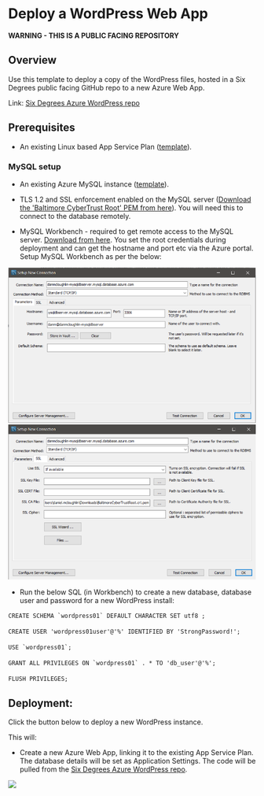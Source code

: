 # Deploy a WordPress Web App

**WARNING - THIS IS A PUBLIC FACING REPOSITORY**

## Overview

Use this template to deploy a copy of the WordPress files, hosted in a Six Degrees public facing GitHub repo to a new Azure Web App.

Link: [Six Degrees Azure WordPress repo](https://github.com/sixdegreesazure/WordPress-On-Azure-Web-App-MySQL-TLS-SSL)

## Prerequisites
- An existing Linux based App Service Plan ([template](https://github.com/sixdegreesazure/6dg-azure-deployment-standards/tree/master/azure-resources/app-service-plan/arm-templates/linux)).

### MySQL setup

- An existing Azure MySQL instance ([template](https://github.com/sixdegreesazure/6dg-azure-deployment-standards/tree/master/azure-resources/mysql)).

- TLS 1.2 and SSL enforcement enabled on the MySQL server ([Download the 'Baltimore CyberTrust Root' PEM from here](https://www.digicert.com/kb/digicert-root-certificates.htm)). You will need this to connect to the database remotely.

- MySQL Workbench - required to get remote access to the MySQL server. [Download from here](https://dev.mysql.com/downloads/workbench/). You set the root credentials during deployment and can get the hostname and port etc via the Azure portal. Setup MySQL Workbench as per the below:

[![Click to view](./_images/workbench01.png)](./_images/workbench01.png)<br />
[![Click to view](./_images/workbench02.png)](./_images/workbench02.png)<br />

- Run the below SQL (in Workbench) to create a new database, database user and password for a new WordPress install:

```
CREATE SCHEMA `wordpress01` DEFAULT CHARACTER SET utf8 ;

CREATE USER 'wordpress01user'@'%' IDENTIFIED BY 'StrongPassword!';

USE `wordpress01`;

GRANT ALL PRIVILEGES ON `wordpress01` . * TO 'db_user'@'%';

FLUSH PRIVILEGES;
```

## Deployment:

Click the button below to deploy a new WordPress instance.

This will:
- Create a new Azure Web App, linking it to the existing App Service Plan. The database details will be set as Application Settings. The code will be pulled from the [Six Degrees Azure WordPress repo](https://github.com/sixdegreesazure/WordPress-On-Azure-Web-App-MySQL-TLS-SSL).

<a href="https://portal.azure.com/#create/Microsoft.Template/uri/https%3A%2F%2Fraw.githubusercontent.com%2Fsixdegreesazure%2FDeploy-WordPress-On-Azure-Web-App-Public%2Fmain%2Farm%2Ftemplate.json " target="_blank">
  <img src="https://aka.ms/deploytoazurebutton"/>
</a>



<!-- 
$url = "https://raw.githubusercontent.com/sixdegreesazure/Deploy-WordPress-On-Azure-Web-App-Public/main/arm/template.json"
[uri]::EscapeDataString($url)

https%3A%2F%2Fraw.githubusercontent.com%2Fsixdegreesazure%2FDeploy-WordPress-On-Azure-Web-App-Public%2Fmain%2Farm%2Ftemplate.json 

https://github.com/sixdegreesazure/Deploy-WordPress-On-Azure-Web-App-Public/blob/main/https%3A%2F%2Fraw.githubusercontent.com%2Fsixdegreesazure%2FDeploy-WordPress-On-Azure-Web-App-Public%2Fmain%2Farm%2Ftemplate.json

https://portal.azure.com/#create/Microsoft.Template/uri/https%3A%2F%2Fraw.githubusercontent.com%2Fsixdegreesazure%2FDeploy-WordPress-On-Azure-Web-App-Public%2Fmain%2Farm%2Ftemplate.json 

-->